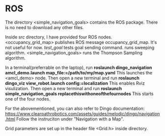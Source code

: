 # ROS
The directory <simple_navigation_goals> contains the ROS package. There is no need to download any other files.

Inside *src* directory, I have provided four ROS nodes. <occupancy_grid_map> publishes ROS message occupancy_grid_map. It's not useful for now. 
*test_goal* tests goal sending command. 
<sweeping> runs sweeping algorithm. 
<simple_navigation_goals> runs the Thompson Sampling algorithm.

In a terminal(preferrable on the laptop), run __roslaunch dingo_navigation amcl_demo.launch map_file:=/path/to/my/map.yaml__
This launches the <amcl_demo> node.
Then open a new terminal and run __roslaunch dingo_viz view_robot.launch config:=localization__
This enables Rviz visulization.
Then open a new terminal and run __roslaunch simple_navigation_goals replacethiswithoneofthefournodes__
This starts one of the four nodes.

For the abovementioned, you can also refer to Dingo documentation: https://www.clearpathrobotics.com/assets/guides/melodic/dingo/navigation.html
Follow the instruciton under "Navigation with a Map".

Grid parameters are set up in the header file <Grid.h> inside <include> directory.
